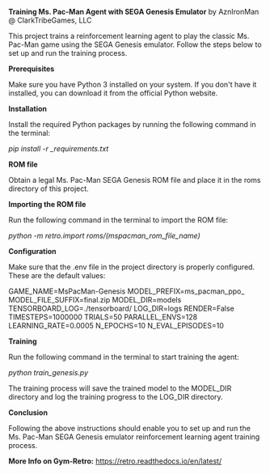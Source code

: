 **Training Ms. Pac-Man Agent with SEGA Genesis Emulator**
by AznIronMan @ ClarkTribeGames, LLC


This project trains a reinforcement learning agent to play the classic Ms. Pac-Man game using the SEGA Genesis emulator. Follow the steps below to set up and run the training process.


**Prerequisites**


Make sure you have Python 3 installed on your system. If you don't have it installed, you can download it from the official Python website.


**Installation**


Install the required Python packages by running the following command in the terminal:

*pip install -r _requirements.txt*


**ROM file**


Obtain a legal Ms. Pac-Man SEGA Genesis ROM file and place it in the roms directory of this project.


**Importing the ROM file**


Run the following command in the terminal to import the ROM file:

*python -m retro.import roms/(mspacman_rom_file_name)*


**Configuration**


Make sure that the .env file in the project directory is properly configured. These are the default values:

GAME_NAME=MsPacMan-Genesis
MODEL_PREFIX=ms_pacman_ppo_
MODEL_FILE_SUFFIX=final.zip
MODEL_DIR=models
TENSORBOARD_LOG=./tensorboard/
LOG_DIR=logs
RENDER=False
TIMESTEPS=1000000
TRIALS=50
PARALLEL_ENVS=128
LEARNING_RATE=0.0005
N_EPOCHS=10
N_EVAL_EPISODES=10


**Training**


Run the following command in the terminal to start training the agent:

*python train_genesis.py*

The training process will save the trained model to the MODEL_DIR directory and log the training progress to the LOG_DIR directory.


**Conclusion**


Following the above instructions should enable you to set up and run the Ms. Pac-Man SEGA Genesis emulator reinforcement learning agent training process. 

**More Info on Gym-Retro:**  https://retro.readthedocs.io/en/latest/
